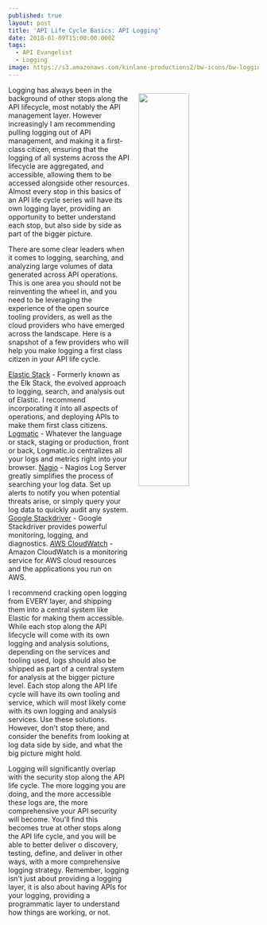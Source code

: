```yaml
---
published: true
layout: post
title: 'API Life Cycle Basics: API Logging'
date: 2018-01-09T15:00:00.000Z
tags:
  - API Evangelist
  - Logging
image: https://s3.amazonaws.com/kinlane-productions2/bw-icons/bw-logging-2.png
---
```

<p><img src="https://s3.amazonaws.com/kinlane-productions2/bw-icons/bw-logging-2.png" align="right" width="45%" style="padding: 15px;" /></p>Logging has always been in the background of other stops along the API lifecycle, most notably the API management layer. However increasingly I am recommending pulling logging out of API management, and making it a first-class citizen, ensuring that the logging of all systems across the API lifecycle are aggregated, and accessible, allowing them to be accessed alongside other resources. Almost every stop in this basics of an API life cycle series will have its own logging layer, providing an opportunity to better understand each stop, but also side by side as part of the bigger picture.

There are some clear leaders when it comes to logging, searching, and analyzing large volumes of data generated across API operations. This is one area you should not be reinventing the wheel in, and you need to be leveraging the experience of the open source tooling providers, as well as the cloud providers who have emerged across the landscape. Here is a snapshot of a few providers who will help you make logging a first class citizen in your API life cycle.

[Elastic Stack](https://www.elastic.co/products) - Formerly known as the Elk Stack, the evolved approach to logging, search, and analysis out of Elastic. I recommend incorporating it into all aspects of operations, and deploying APIs to make them first class citizens.
[Logmatic](https://logmatic.io/) - Whatever the language or stack, staging or production, front or back, Logmatic.io centralizes all your logs and metrics right into your browser.
[Nagio](https://www.nagios.org/) - Nagios Log Server greatly simplifies the process of searching your log data. Set up alerts to notify you when potential threats arise, or simply query your log data to quickly audit any system.
[Google Stackdriver](https://cloud.google.com/stackdriver/) - Google Stackdriver provides powerful monitoring, logging, and diagnostics.
[AWS CloudWatch](https://aws.amazon.com/cloudwatch/) - Amazon CloudWatch is a monitoring service for AWS cloud resources and the applications you run on AWS.

I recommend cracking open logging from EVERY layer, and shipping them into a central system like Elastic for making them accessible. While each stop along the API lifecycle will come with its own logging and analysis solutions, depending on the services and tooling used, logs should also be shipped as part of a central system for analysis at the bigger picture level. Each stop along the API life cycle will have its own tooling and service, which will most likely come with its own logging and analysis services. Use these solutions. However, don't stop there, and consider the benefits from looking at log data side by side, and what the big picture might hold.

Logging will significantly overlap with the security stop along the API life cycle. The more logging you are doing, and the more accessible these logs are, the more comprehensive your API security will become. You'll find this becomes true at other stops along the API life cycle, and you will be able to better deliver o discovery, testing, define, and deliver in other ways, with a more comprehensive logging strategy. Remember, logging isn't just about providing a logging layer, it is also about having APIs for your logging, providing a programmatic layer to understand how things are working, or not.
